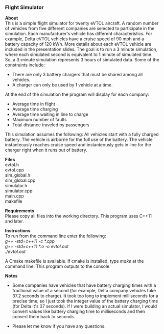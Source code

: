 ### Flight Simulator

**About**  
This is a simple flight simulator for twenty eVTOL aircraft. A random 
number of vehicles from five different companies are selected to participate 
in the simulation. Each manufacturer's vehicle has different characteristics. 
For example, Delta eVTOL vehicles have a cruise speed of 90 mph and a battery 
capacity of 120 kWh. More details about each eVTOL vehicle are included in 
the presentation slides. The goal is to run a 3 minute simulation, where each 
simulated second is equivalent to 1 minute of simulated time. So, a 3-minute 
simulation represents 3 hours of simulated data. Some of the constraints 
include: 

* There are only 3 battery chargers that must be shared among all vehicles.  
* A charger can only be used by 1 vehicle at a time.

At the end of the simulation the program will display for each company:  
* Average time in flight  
* Average time charging  
* Average time waiting in line to charge  
* Maximum number of faults  
* Total distance traveled by passengers

This simulation assumes the following: All vehicles start with a fully charged 
battery. The vehicle is airborne for the full use of the battery. The vehicle 
instanteously reaches cruise speed and instanteously gets in line for the charger 
right when it runs out of battery.


**Files**  
evtol.h  
evtol.cpp  
sim_global.h  
sim_global.cpp  
simulator.h  
simulator.cpp  
main.cpp  
makefile  

**Requirements**  
Please copy all files into the working directory. This program uses C++11 and later.
  
**Instructions**  
To run from the command line enter the following:  
_g++ -std=c++11 -c *.cpp_  
_g++ -std=c++11 *.o -o evtol.out_  
_./evtol.out_  

A Cmake makefile is available. If cmake is installed, type _make_ at the command line. This program outputs to the console.
  
  
**Notes**
- Some companies have vehicles that have battery charging times with a fractional value 
of a second (for example, Delta company vehicles take 37.2 seconds to charge). It took 
too long to implement milliseconds for a precise time, so I just took the integer 
value of the battery charging time (for Delta it's 37 seconds). If I were building an 
actual simulator, I would convert values like battery charging time to milliseconds 
and then convert them back to seconds.

- Please let me know if you have any questions.
